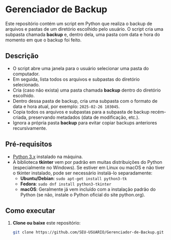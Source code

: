 # Gerenciador de Backup

Este repositório contém um script em Python que realiza o backup de arquivos e pastas de um diretório escolhido pelo usuário. O script cria uma subpasta chamada **backup** e, dentro dela, uma pasta com data e hora do momento em que o backup foi feito.

## Descrição

- O script abre uma janela para o usuário selecionar uma pasta do computador.
- Em seguida, lista todos os arquivos e subpastas do diretório selecionado.
- Cria (caso não exista) uma pasta chamada **backup** dentro do diretório escolhido.
- Dentro dessa pasta de backup, cria uma subpasta com o formato de data e hora atual, por exemplo: `2025-02-26 103045`.
- Copia todos os arquivos e subpastas para a subpasta de backup recém-criada, preservando metadados (data de modificação, etc.).
- Ignora a própria pasta **backup** para evitar copiar backups anteriores recursivamente.

## Pré-requisitos

- [Python 3.x](https://www.python.org/downloads/) instalado na máquina.
- A biblioteca **tkinter** vem por padrão em muitas distribuições do Python (especialmente no Windows). Se estiver em Linux ou macOS e não tiver o tkinter instalado, pode ser necessário instalá-lo separadamente:
  - **Ubuntu/Debian**: `sudo apt-get install python3-tk`
  - **Fedora**: `sudo dnf install python3-tkinter`
  - **macOS**: Geralmente já vem incluído com a instalação padrão do Python (se não, instale o Python oficial do site python.org).

## Como executar

1. **Clone ou baixe** este repositório:
   ```bash
   git clone https://github.com/SEU-USUARIO/Gerenciador-de-Backup.git


